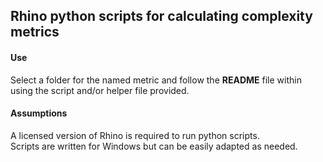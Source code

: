 ## Rhino python scripts for calculating complexity metrics



#### Use
Select a folder for the named metric and follow the **README** file within using the script and/or helper file provided.

#### Assumptions
A licensed version of Rhino is required to run python scripts.  
Scripts are written for Windows but can be easily adapted as needed.
